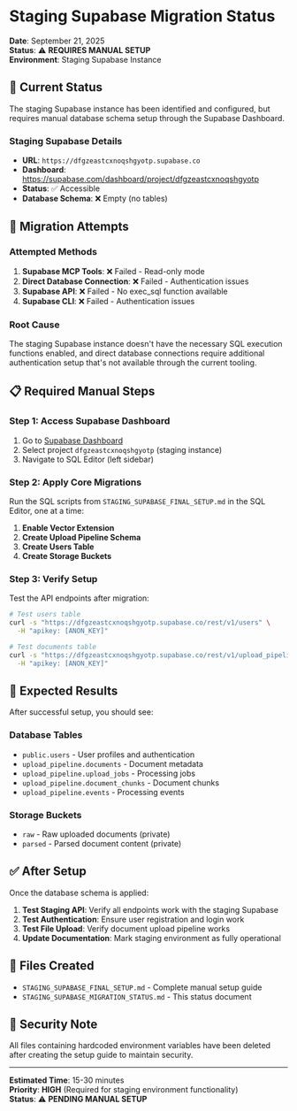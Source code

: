# Staging Supabase Migration Status

**Date**: September 21, 2025  
**Status**: ⚠️ **REQUIRES MANUAL SETUP**  
**Environment**: Staging Supabase Instance  

## 🎯 **Current Status**

The staging Supabase instance has been identified and configured, but requires manual database schema setup through the Supabase Dashboard.

### **Staging Supabase Details**
- **URL**: `https://dfgzeastcxnoqshgyotp.supabase.co`
- **Dashboard**: https://supabase.com/dashboard/project/dfgzeastcxnoqshgyotp
- **Status**: ✅ Accessible
- **Database Schema**: ❌ Empty (no tables)

## 🔧 **Migration Attempts**

### **Attempted Methods**

1. **Supabase MCP Tools**: ❌ Failed - Read-only mode
2. **Direct Database Connection**: ❌ Failed - Authentication issues
3. **Supabase API**: ❌ Failed - No exec_sql function available
4. **Supabase CLI**: ❌ Failed - Authentication issues

### **Root Cause**

The staging Supabase instance doesn't have the necessary SQL execution functions enabled, and direct database connections require additional authentication setup that's not available through the current tooling.

## 📋 **Required Manual Steps**

### **Step 1: Access Supabase Dashboard**

1. Go to [Supabase Dashboard](https://supabase.com/dashboard)
2. Select project `dfgzeastcxnoqshgyotp` (staging instance)
3. Navigate to SQL Editor (left sidebar)

### **Step 2: Apply Core Migrations**

Run the SQL scripts from `STAGING_SUPABASE_FINAL_SETUP.md` in the SQL Editor, one at a time:

1. **Enable Vector Extension**
2. **Create Upload Pipeline Schema**
3. **Create Users Table**
4. **Create Storage Buckets**

### **Step 3: Verify Setup**

Test the API endpoints after migration:

```bash
# Test users table
curl -s "https://dfgzeastcxnoqshgyotp.supabase.co/rest/v1/users" \
  -H "apikey: [ANON_KEY]"

# Test documents table
curl -s "https://dfgzeastcxnoqshgyotp.supabase.co/rest/v1/upload_pipeline.documents" \
  -H "apikey: [ANON_KEY]"
```

## 🎯 **Expected Results**

After successful setup, you should see:

### **Database Tables**
- `public.users` - User profiles and authentication
- `upload_pipeline.documents` - Document metadata
- `upload_pipeline.upload_jobs` - Processing jobs
- `upload_pipeline.document_chunks` - Document chunks
- `upload_pipeline.events` - Processing events

### **Storage Buckets**
- `raw` - Raw uploaded documents (private)
- `parsed` - Parsed document content (private)

## ✅ **After Setup**

Once the database schema is applied:

1. **Test Staging API**: Verify all endpoints work with the staging Supabase
2. **Test Authentication**: Ensure user registration and login work
3. **Test File Upload**: Verify document upload pipeline works
4. **Update Documentation**: Mark staging environment as fully operational

## 📝 **Files Created**

- `STAGING_SUPABASE_FINAL_SETUP.md` - Complete manual setup guide
- `STAGING_SUPABASE_MIGRATION_STATUS.md` - This status document

## 🚨 **Security Note**

All files containing hardcoded environment variables have been deleted after creating the setup guide to maintain security.

---

**Estimated Time**: 15-30 minutes  
**Priority**: **HIGH** (Required for staging environment functionality)  
**Status**: ⚠️ **PENDING MANUAL SETUP**
